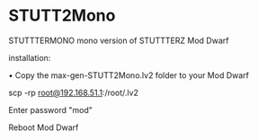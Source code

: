 # STUTT2Mono
STUTTTERMONO  mono version of STUTTTERZ Mod Dwarf 

installation: 

• Copy the max-gen-STUTT2Mono.lv2 folder to your Mod Dwarf

scp -rp root@192.168.51.1:/root/.lv2 

Enter password "mod" 

Reboot Mod Dwarf
